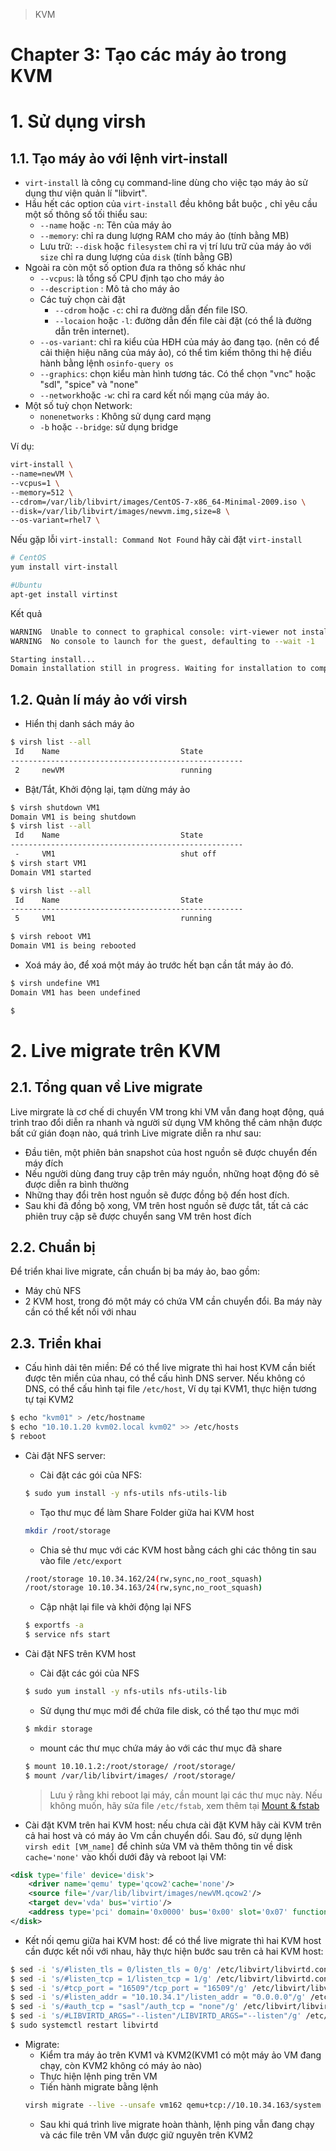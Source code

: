 >KVM
# Chapter 3: Tạo các máy ảo trong KVM
# 1. Sử dụng virsh
## 1.1. Tạo máy ảo với lệnh virt-install
- `virt-install` là công cụ command-line dùng cho việc tạo máy ảo sử dụng thư viện quản lí "libvirt".
- Hầu hết các option của `virt-install` đều không bắt buộc , chỉ yêu cầu một số thông số tối thiểu sau:
    - `--name` hoặc `-n`: Tên của máy ảo
    - `--memory`: chỉ ra dung lượng RAM cho máy ảo (tính bằng MB)
    - Lưu trữ: `--disk` hoặc `filesystem` chỉ ra vị trí lưu trữ của máy ảo với `size` chỉ ra dung lượng của `disk` (tính bằng GB)
- Ngoài ra còn một số option đưa ra thông số khác như 
    - `--vcpus`: là tổng số CPU định tạo cho máy ảo
    - `--description` : Mô tả cho máy ảo
    - Các tuỳ chọn cài đặt
        - `--cdrom` hoặc `-c`: chỉ ra đường dẫn đến file ISO.
        - `--locaion` hoặc `-l`: đường dẫn đến file cài đặt (có thể là đường dẫn trên internet).
    - `--os-variant`: chỉ ra kiểu của HĐH của máy ảo đang tạo. (nên có để cải thiện hiệu năng của máy ảo), có thể tìm kiếm thông thi hệ điều hành bằng lệnh `osinfo-query os`
    - `--graphics`: chọn kiểu màn hình tương tác. Có thể chọn "vnc" hoặc "sdl", "spice" và "none"
    - `--network`hoặc `-w`: chỉ ra card kết nối mạng của máy ảo.
- Một số tuỳ chọn Network:
    - `nonenetworks` : Không sử dụng card mạng
    - `-b` hoặc `--bridge`: sử dụng bridge
    
Ví dụ:
```bash
virt-install \
--name=newVM \
--vcpus=1 \
--memory=512 \
--cdrom=/var/lib/libvirt/images/CentOS-7-x86_64-Minimal-2009.iso \
--disk=/var/lib/libvirt/images/newvm.img,size=8 \
--os-variant=rhel7 \
```
Nếu gặp lỗi `virt-install: Command Not Found` hãy cài đặt `virt-install`
```bash
# CentOS
yum install virt-install

#Ubuntu
apt-get install virtinst
```
Kết quả
```bash
WARNING  Unable to connect to graphical console: virt-viewer not installed. Please install the 'virt-viewer' package.
WARNING  No console to launch for the guest, defaulting to --wait -1

Starting install...
Domain installation still in progress. Waiting for installation to complete.
```
## 1.2. Quản lí máy ảo với virsh
- Hiển thị danh sách máy ảo
```bash
$ virsh list --all
 Id    Name                           State
----------------------------------------------------
 2     newVM                          running
```
- Bật/Tắt, Khởi động lại, tạm dừng máy ảo
```bash
$ virsh shutdown VM1
Domain VM1 is being shutdown
$ virsh list --all
 Id    Name                           State
----------------------------------------------------
 -     VM1                            shut off
$ virsh start VM1
Domain VM1 started

$ virsh list --all
 Id    Name                           State
----------------------------------------------------
 5     VM1                            running

$ virsh reboot VM1
Domain VM1 is being rebooted

```
- Xoá máy ảo, để xoá một máy ảo trước hết bạn cần tắt máy ảo đó.
```bash
$ virsh undefine VM1
Domain VM1 has been undefined

$ 
```
# 2. Live migrate trên KVM
## 2.1. Tổng quan về Live migrate
Live mirgrate là cơ chế di chuyển VM trong khi VM vẫn đang hoạt động, quá trình trao đổi diễn ra nhanh và người sử dụng VM không thể cảm nhận được bất cứ gián đoạn nào, quá trình Live migrate diễn ra như sau:
- Đầu tiên, một phiên bản snapshot của host nguồn sẽ được chuyển đến máy đích
- Nếu người dùng đang truy cập trên máy nguồn, những hoạt động đó sẽ được diễn ra bình thường
- Những thay đổi trên host nguồn sẽ được đồng bộ đến host đích.
- Sau khi đã đồng bộ xong, VM trên host nguồn sẽ được tắt, tất cả các phiên truy cập sẽ được chuyển sang VM trên host đích
## 2.2. Chuẩn bị
Để triển khai live migrate, cần chuẩn bị ba máy ảo, bao gồm:
- Máy chủ NFS
- 2 KVM host, trong đó một máy có chứa VM cần chuyển đổi.
Ba máy này cần có thể kết nối với nhau
## 2.3. Triển khai
- Cấu hình dải tên miền: Để có thể live mỉgrate thì hai host KVM cần biết được tên miền của nhau, có thể cấu hình DNS server. Nếu không có DNS, có thể cấu hình tại file `/etc/host`, Ví dụ tại KVM1, thực hiện tương tự tại KVM2
```bash
$ echo "kvm01" > /etc/hostname
$ echo "10.10.1.20 kvm02.local kvm02" >> /etc/hosts
$ reboot
```
- Cài đặt NFS server: 
    - Cài đặt các gói của NFS:
    ```bash
    $ sudo yum install -y nfs-utils nfs-utils-lib
    ```
    - Tạo thư mục để làm Share Folder giữa hai KVM host
    ```bash
    mkdir /root/storage
    ```
    - Chia sẻ thư mục với các KVM host bằng cách ghi các thông tin sau vào file `/etc/export`
    ```bash
    /root/storage 10.10.34.162/24(rw,sync,no_root_squash)
    /root/storage 10.10.34.163/24(rw,sync,no_root_squash)
    ```
    - Cập nhật lại file và khởi động lại NFS
    ```bash
    $ exportfs -a
    $ service nfs start
    ```
- Cài đặt NFS trên KVM host
    - Cài đặt các gói của NFS
    ```bash
    $ sudo yum install -y nfs-utils nfs-utils-lib
    ```
    - Sử dụng thư mục mới để chứa file disk, có thể tạo thư mục mới
    ```bash
    $ mkdir storage
    ```
    - mount các thư mục chứa máy ảo với các thư mục đã share
    ```bash
    $ mount 10.10.1.2:/root/storage/ /root/storage/
    $ mount /var/lib/libvirt/images/ /root/storage/
    ```
    > Lưu ý rằng khi reboot lại máy, cần mount lại các thư mục này. Nếu không muốn, hãy sửa file `/etc/fstab`, xem thêm tại [Mount & fstab](../Month2Week2/MountandFstab.md)
    
- Cài đặt KVM trên hai KVM host: nếu chưa cài đặt KVM hãy cài KVM trên cả hai host và có máy ảo Vm cần chuyển dổi. Sau đó, sử dụng lệnh `virsh edit [VM_name]` để chỉnh sửa VM và thêm thông tin về disk `cache='none'` vào khối dưới đây và reboot lại VM:
```xml
<disk type='file' device='disk'>
    <driver name='qemu' type='qcow2'cache='none'/>
    <source file='/var/lib/libvirt/images/newVM.qcow2'/>
    <target dev='vda' bus='virtio'/>
    <address type='pci' domain='0x0000' bus='0x00' slot='0x07' function='0x0'/>
</disk>
```
- Kết nối qemu giữa hai KVM host: để có thể live migrate thì hai KVM host cần được kết nối với nhau, hãy thực hiện bước sau trên cả hai KVM host:
```bash
$ sed -i 's/#listen_tls = 0/listen_tls = 0/g' /etc/libvirt/libvirtd.conf 
$ sed -i 's/#listen_tcp = 1/listen_tcp = 1/g' /etc/libvirt/libvirtd.conf
$ sed -i 's/#tcp_port = "16509"/tcp_port = "16509"/g' /etc/libvirt/libvirtd.conf
$ sed -i 's/#listen_addr = "10.10.34.1"/listen_addr = "0.0.0.0"/g' /etc/libvirt/libvirtd.conf
$ sed -i 's/#auth_tcp = "sasl"/auth_tcp = "none"/g' /etc/libvirt/libvirtd.conf
$ sed -i 's/#LIBVIRTD_ARGS="--listen"/LIBVIRTD_ARGS="--listen"/g' /etc/sysconfig/libvirtd
$ sudo systemctl restart libvirtd
```
- Migrate:
    - Kiểm tra máy ảo trên KVM1 và KVM2(KVM1 có một máy ảo VM đang chạy, còn KVM2 không có máy ảo nào)
    - Thực hiện lệnh ping trên VM
    - Tiến hành migrate bằng lệnh 
    ```bash
    virsh migrate --live --unsafe vm162 qemu+tcp://10.10.34.163/system
    ```
    - Sau khi quá trình live migrate hoàn thành, lệnh ping vẫn đang chạy và các file trên VM vẫn được giữ nguyên trên KVM2
